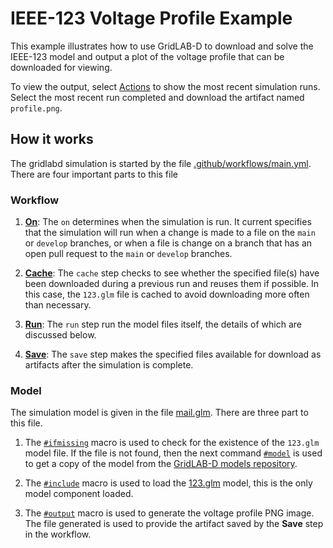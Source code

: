 # IEEE-123 Voltage Profile Example

This example illustrates how to use GridLAB-D to download and solve the IEEE-123 model and output a plot of the voltage profile that can be downloaded for viewing.

To view the output, select [Actions](https://github.com/dchassin/gridlabd-example-ieee123-voltage-profile/actions) to show the most recent simulation runs. Select the most recent run completed and download the artifact named `profile.png`.

## How it works

The gridlabd simulation is started by the file [.github/workflows/main.yml](.github/workflows/main.yml).  There are four important parts to this file

### Workflow

1. **[On](.github/workflows/main.yml#L3)**: The `on` determines when the simulation is run. It current specifies that the simulation will run when a change is made to a file on the `main` or `develop` branches, or when a file is change on a branch that has an open pull request to the `main` or `develop` branches.

2. **[Cache](.github/workflows/main.yml#L17)**: The `cache` step checks to see whether the specified file(s) have been downloaded during a previous run and reuses them if possible.  In this case, the `123.glm` file is cached to avoid downloading more often than necessary.

3. **[Run](.github/workflows/main.yml#L28)**: The `run` step run the model files itself, the details of which are discussed below.

4. **[Save](.github/workflows/main.yml#L31)**: The `save` step makes the specified files available for download as artifacts after the simulation is complete.

### Model

The simulation model is given in the file [mail.glm](main.glm).  There are three part to this file.

1. The [`#ifmissing`](main.glm#L1) macro is used to check for the existence of the `123.glm` model file. If the file is not found, then the next command [`#model`](main.glm#L2) is used to get a copy of the model from the [GridLAB-D models repository](https://github.com/arras-energy/gridlabd-models).

2. The [`#include`](main.glm#L4) macro is used to load the [123.glm](https://github.com/arras-energy/gridlabd-models/blob/master/gridlabd-4/IEEE/123.glm) model, this is the only model component loaded.

3. The [`#output`](main.glm#L5) macro is used to generate the voltage profile PNG image.  The file generated is used to provide the artifact saved by the **Save** step in the workflow.

